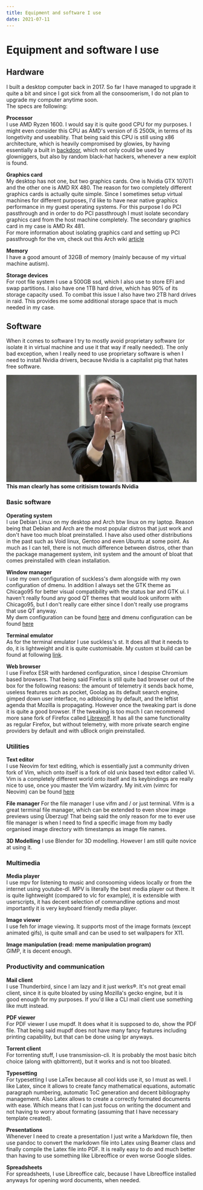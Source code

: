 ```yaml
---
title: Equipment and software I use
date: 2021-07-11
---
```


# Equipment and software I use

## Hardware
I built a desktop computer back in 2017. So far I have managed to upgrade it quite a bit and since I got sick from all the consoomerism, I do not plan to upgrade my computer anytime soon.  
The specs are following:  

**Processor**  
I use AMD Ryzen 1600. I would say it is quite good CPU for my purposes. I might even consider this CPU as AMD's version of i5 2500k, in terms of its longetivity and useability. That being said this CPU is still using x86 architecture,
which is heavily compromised by glowies, by having essentially a built in [backdoor](https://www.tomshardware.com/news/design-flaws-backdoors-amd-ryzen,36657.html), which not only could be used by glowniggers, 
but also by random black-hat hackers, whenever a new exploit is found.

**Graphics card**  
My desktop has not one, but two graphics cards. One is Nvidia GTX 1070TI and the other one is AMD RX 480. The reason for two completely different graphics cards is actually quite simple. Since I sometimes setup virtual machines
for different purposes, I'd like to have near native graphics performance in my guest operating systems. For this purpose I do PCI passthrough and in order to do PCI passthrough I must isolate secondary graphics card from the host 
machine completely. The secondary graphics card in my case is AMD Rx 481.  
For more information about isolating graphics card and setting up PCI passthrough for the vm, check out this Arch wiki [article](https://wiki.archlinux.org/title/PCI_passthrough_via_OVMF)  

**Memory**  
I have a good amount of 32GB of memory (mainly because of my virtual machine autism).

**Storage devices**  
For root file system I use a 500GB ssd, which I also use to store EFI and swap partitions. I also have one 1TB hard drive, which has 90% of its storage capacity used. To combat this issue I also have
two 2TB hard drives in raid. This provides me some additional storage space that is much needed in my case.


## Software
When it comes to software I try to mostly avoid proprietary software (or isolate it in virtual machine and use it that way if really needed). The only bad exception, when I really need to use proprietary software is when I need to install
Nvidia drivers, because Nvidia is a capitalist pig that hates free software. 

![Linus from Linux Tech Tips showing his dissatisfaction with Nvidia](/res/linus_nvidia.webp)
**This man clearly has some critisism towards Nvidia**  

### Basic software
**Operating system**  
I use Debian Linux on my desktop and Arch btw linux on my laptop. Reason being that Debian and Arch are the most popular distros that just work and don't have too much bloat preinstalled. 
I have also used other distributions in the past such as Void linux, Gentoo and even Ubuntu at some point. As much as I can tell, there is not much difference 
between distros, other than the package management system, init system and the amount of bloat that comes preinstalled with clean installation.

**Window manager**  
I use my own configuration of suckless's dwm alongside with my own configuration of dmenu. In addition I always set the GTK theme as Chicago95 for better visual compatibility with the status bar and GTK ui. I haven't really found any 
good QT themes that would look uniform with Chicago95, but I don't really care either since I don't really use programs that use QT anyway.  
My dwm configuration can be found [here](https://git.sadblog.xyz/dwm) and dmenu configuration can be found [here](https://git.sadblog.xyz/dmenu)  

**Terminal emulator**  
As for the terminal emulator I use suckless's st. It does all that it needs to do, it is lightweight and it is quite customisable. My custom st build can be found at following [link](https://git.sadblog.xyz/st).

**Web browser**  
I use Firefox ESR with hardened configuration, since I despise Chromium based browsers. That being said Firefox is still quite bad browser out of the box for the following reasons: the amount of telemetry it sends back home, useless features such as pocket, 
Goolag as its default search engine, gimped down user interface, no adblocking by default, and the leftist agenda that Mozilla is propagating. However once the tweaking part is done it is quite a good browser. If the tweaking is too much I can recommend more
sane fork of Firefox called [Librewolf](https://librewolf-community.gitlab.io/). It has all the same functionality as regular Firefox, but without telemetry, with more private search engine providers by default and with uBlock origin preinstalled.


### Utilities
**Text editor**  
I use Neovim for text editing, which is essentially just a community driven fork of Vim, which onto itself is a fork of old unix based text editor called Vi. Vim is a completely different world onto itself and its keybindings are really nice to use, once 
you master the Vim wizardry. My init.vim (vimrc for Neovim) can be found [here](https://git.sadblog.xyz/dotfiles/tree/.config/nvim/init.vim)

**File manager**
For the file manager I use vifm and / or just terminal. Vifm is a great terminal file manager, which can be extended to even show image previews using Überzug! That being said the only reason for me to ever use file manager is when I need to find a 
specific image from my badly organised image directory with timestamps as image file names.

**3D Modelling**
I use Blender for 3D modelling. However I am still quite novice at using it.


### Multimedia
**Media player**  
I use mpv for listening to music and consooming videos locally or from the internet using youtube-dl. MPV is literally the best media player out there. It is quite lightweight (compared to vlc for example), it is extensible with userscripts,
it has decent selection of commandline options and most importantly it is very keyboard friendly media player.

**Image viewer**  
I use feh for image viewing. It supports most of the image formats (except animated gifs), is quite small and can be used to set wallpapers for X11.

**Image manipulation (read: meme manipulation program)**  
GIMP, it is decent enough.


### Productivity and communication
**Mail client**  
I use Thunderbird, since I am lazy and it just werks®. It's not great email client, since it is quite bloated by using Mozilla's gecko engine, but it is good enough for my purposes. If you'd like a CLI mail client use something like mutt instead.

**PDF viewer**  
For PDF viewer I use mupdf. It does what it is supposed to do, show the PDF file. That being said mupdf does not have many fancy features including printing capability, but that can be done using lpr anyways.

**Torrent client**  
For torrenting stuff, I use transmission-cli. It is probably the most basic bitch choice (along with qbittorrent), but it works and is not too bloated.

**Typesetting**  
For typesetting I use LaTex because all cool kids use it, so I must as well. I like Latex, since it allows to create fancy mathematical equations, automatic paragraph numbering, automatic ToC generation and decent bibliography management. 
Also Latex allows to create a correctly formated documents with ease. Which means that I can just focus on writing the document and not having to worry about formating (assuming that I have necessary template created).

**Presentations**  
Whenever I need to create a presentation I just write a Markdown file, then use pandoc to convert the markdown file into Latex using Beamer class and finally compile the Latex file into PDF. It is really easy to do and much better than having
to use something like Libreoffice or even worse Google slides.

**Spreadsheets**  
For spreadsheets, I use Libreoffice calc, because I have Libreoffice installed anyways for opening word documents, when needed.
